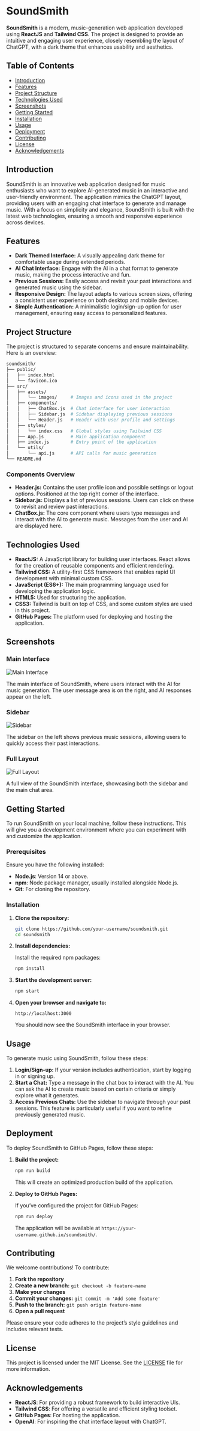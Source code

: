 # SoundSmith

**SoundSmith** is a modern, music-generation web application developed using **ReactJS** and **Tailwind CSS**. The project is designed to provide an intuitive and engaging user experience, closely resembling the layout of ChatGPT, with a dark theme that enhances usability and aesthetics.

## Table of Contents

- [Introduction](#introduction)
- [Features](#features)
- [Project Structure](#project-structure)
- [Technologies Used](#technologies-used)
- [Screenshots](#screenshots)
- [Getting Started](#getting-started)
- [Installation](#installation)
- [Usage](#usage)
- [Deployment](#deployment)
- [Contributing](#contributing)
- [License](#license)
- [Acknowledgements](#acknowledgements)

## Introduction

SoundSmith is an innovative web application designed for music enthusiasts who want to explore AI-generated music in an interactive and user-friendly environment. The application mimics the ChatGPT layout, providing users with an engaging chat interface to generate and manage music. With a focus on simplicity and elegance, SoundSmith is built with the latest web technologies, ensuring a smooth and responsive experience across devices.

## Features

- **Dark Themed Interface:** A visually appealing dark theme for comfortable usage during extended periods.
- **AI Chat Interface:** Engage with the AI in a chat format to generate music, making the process interactive and fun.
- **Previous Sessions:** Easily access and revisit your past interactions and generated music using the sidebar.
- **Responsive Design:** The layout adapts to various screen sizes, offering a consistent user experience on both desktop and mobile devices.
- **Simple Authentication:** A minimalistic login/sign-up option for user management, ensuring easy access to personalized features.

## Project Structure

The project is structured to separate concerns and ensure maintainability. Here is an overview:

```bash
soundsmith/
├── public/
│   ├── index.html
│   └── favicon.ico
├── src/
│   ├── assets/
│   │   └── images/     # Images and icons used in the project
│   ├── components/
│   │   ├── ChatBox.js  # Chat interface for user interaction
│   │   ├── Sidebar.js  # Sidebar displaying previous sessions
│   │   └── Header.js   # Header with user profile and settings
│   ├── styles/
│   │   └── index.css   # Global styles using Tailwind CSS
│   ├── App.js          # Main application component
│   ├── index.js        # Entry point of the application
│   └── utils/
│       └── api.js      # API calls for music generation
└── README.md
```

### Components Overview

- **Header.js:** Contains the user profile icon and possible settings or logout options. Positioned at the top right corner of the interface.
- **Sidebar.js:** Displays a list of previous sessions. Users can click on these to revisit and review past interactions.
- **ChatBox.js:** The core component where users type messages and interact with the AI to generate music. Messages from the user and AI are displayed here.

## Technologies Used

- **ReactJS:** A JavaScript library for building user interfaces. React allows for the creation of reusable components and efficient rendering.
- **Tailwind CSS:** A utility-first CSS framework that enables rapid UI development with minimal custom CSS.
- **JavaScript (ES6+):** The main programming language used for developing the application logic.
- **HTML5:** Used for structuring the application.
- **CSS3:** Tailwind is built on top of CSS, and some custom styles are used in this project.
- **GitHub Pages:** The platform used for deploying and hosting the application.

## Screenshots

### Main Interface

![Main Interface](./chatbox.png)

The main interface of SoundSmith, where users interact with the AI for music generation. The user message area is on the right, and AI responses appear on the left.

### Sidebar

![Sidebar](./sidebar.png)

The sidebar on the left shows previous music sessions, allowing users to quickly access their past interactions.

### Full Layout

![Full Layout](./main.png)

A full view of the SoundSmith interface, showcasing both the sidebar and the main chat area.

## Getting Started

To run SoundSmith on your local machine, follow these instructions. This will give you a development environment where you can experiment with and customize the application.

### Prerequisites

Ensure you have the following installed:

- **Node.js**: Version 14 or above.
- **npm**: Node package manager, usually installed alongside Node.js.
- **Git**: For cloning the repository.

### Installation

1. **Clone the repository:**

   ```bash
   git clone https://github.com/your-username/soundsmith.git
   cd soundsmith
   ```

2. **Install dependencies:**

   Install the required npm packages:

   ```bash
   npm install
   ```

3. **Start the development server:**

   ```bash
   npm start
   ```

4. **Open your browser and navigate to:**

   ```
   http://localhost:3000
   ```

   You should now see the SoundSmith interface in your browser.

## Usage

To generate music using SoundSmith, follow these steps:

1. **Login/Sign-up:** If your version includes authentication, start by logging in or signing up.
2. **Start a Chat:** Type a message in the chat box to interact with the AI. You can ask the AI to create music based on certain criteria or simply explore what it generates.
3. **Access Previous Chats:** Use the sidebar to navigate through your past sessions. This feature is particularly useful if you want to refine previously generated music.

## Deployment

To deploy SoundSmith to GitHub Pages, follow these steps:

1. **Build the project:**

   ```bash
   npm run build
   ```

   This will create an optimized production build of the application.

2. **Deploy to GitHub Pages:**

   If you’ve configured the project for GitHub Pages:

   ```bash
   npm run deploy
   ```

   The application will be available at `https://your-username.github.io/soundsmith/`.

## Contributing

We welcome contributions! To contribute:

1. **Fork the repository**
2. **Create a new branch:** `git checkout -b feature-name`
3. **Make your changes**
4. **Commit your changes:** `git commit -m 'Add some feature'`
5. **Push to the branch:** `git push origin feature-name`
6. **Open a pull request**

Please ensure your code adheres to the project’s style guidelines and includes relevant tests.

## License

This project is licensed under the MIT License. See the [LICENSE](./LICENSE) file for more information.

## Acknowledgements

- **ReactJS**: For providing a robust framework to build interactive UIs.
- **Tailwind CSS**: For offering a versatile and efficient styling toolset.
- **GitHub Pages**: For hosting the application.
- **OpenAI**: For inspiring the chat interface layout with ChatGPT.

